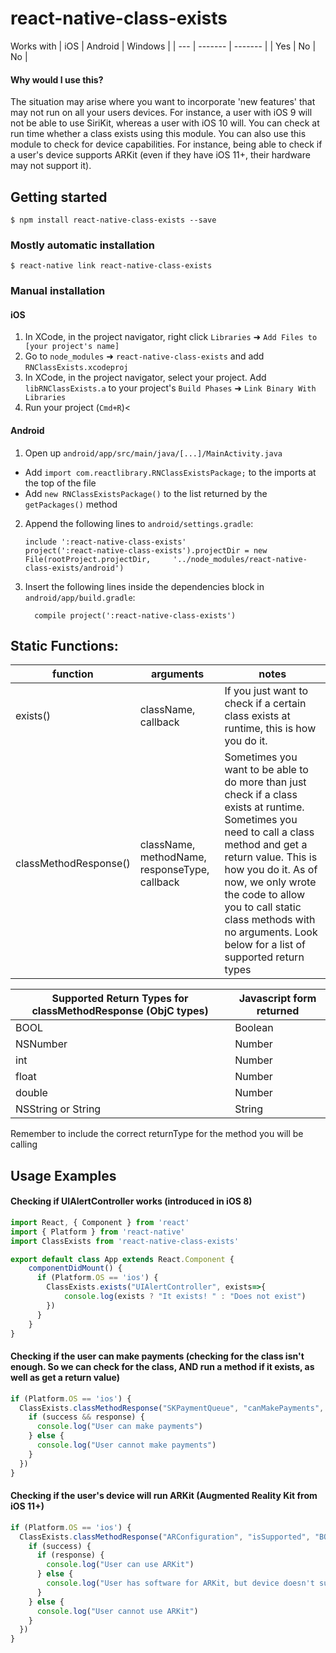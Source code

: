
# react-native-class-exists

Works with
| iOS | Android | Windows |
| --- | ------- | ------- |
| Yes | No | No |

#### Why would I use this?
The situation may arise where you want to incorporate 'new features' that may not run on all your users devices. For instance, a user with iOS 9 will not be able to use SiriKit, whereas a user with iOS 10 will. You can check at run time whether a class exists using this module. You can also use this module to check for device capabilities. For instance, being able to check if a user's device supports ARKit (even if they have iOS 11+, their hardware may not support it).

## Getting started

`$ npm install react-native-class-exists --save`

### Mostly automatic installation

`$ react-native link react-native-class-exists`

### Manual installation


#### iOS

1. In XCode, in the project navigator, right click `Libraries` ➜ `Add Files to [your project's name]`
2. Go to `node_modules` ➜ `react-native-class-exists` and add `RNClassExists.xcodeproj`
3. In XCode, in the project navigator, select your project. Add `libRNClassExists.a` to your project's `Build Phases` ➜ `Link Binary With Libraries`
4. Run your project (`Cmd+R`)<

#### Android

1. Open up `android/app/src/main/java/[...]/MainActivity.java`
  - Add `import com.reactlibrary.RNClassExistsPackage;` to the imports at the top of the file
  - Add `new RNClassExistsPackage()` to the list returned by the `getPackages()` method
2. Append the following lines to `android/settings.gradle`:
  	```
  	include ':react-native-class-exists'
  	project(':react-native-class-exists').projectDir = new File(rootProject.projectDir, 	'../node_modules/react-native-class-exists/android')
  	```
3. Insert the following lines inside the dependencies block in `android/app/build.gradle`:
  	```
      compile project(':react-native-class-exists')
  	```

## Static Functions:
| function | arguments           | notes |
| -------- | --------------------| ----- |
| exists() | className, callback | If you just want to check if a certain class exists at runtime, this is how you do it. |
| classMethodResponse() | className, methodName, responseType, callback | Sometimes you want to be able to do more than just check if a class exists at runtime. Sometimes you need to call a class method and get a return value. This is how you do it. As of now, we only wrote the code to allow you to call static class methods with no arguments. Look below for a list of supported return types |

| Supported Return Types for classMethodResponse (ObjC types) | Javascript form returned |
| ----------------------------------------------------------- | ------------------------ |
| BOOL | Boolean |
| NSNumber | Number |
| int | Number |
| float | Number |
| double | Number |
| NSString or String | String |
Remember to include the correct returnType for the method you will be calling




## Usage Examples
#### Checking if UIAlertController works (introduced in iOS 8)
```javascript
import React, { Component } from 'react'
import { Platform } from 'react-native'
import ClassExists from 'react-native-class-exists'

export default class App extends React.Component {
    componentDidMount() {
      if (Platform.OS == 'ios') {
        ClassExists.exists("UIAlertController", exists=>{
            console.log(exists ? "It exists! " : "Does not exist")
        })
      }
    }
}
```

#### Checking if the user can make payments (checking for the class isn't enough. So we can check for the class, AND run a method if it exists, as well as get a return value)
```javascript
if (Platform.OS == 'ios') {
  ClassExists.classMethodResponse("SKPaymentQueue", "canMakePayments", "BOOL", (success, response)=>{
    if (success && response) {
      console.log("User can make payments")
    } else {
      console.log("User cannot make payments")
    }
  })
}
```

#### Checking if the user's device will run ARKit (Augmented Reality Kit from iOS 11+)
```javascript
if (Platform.OS == 'ios') {
  ClassExists.classMethodResponse("ARConfiguration", "isSupported", "BOOL", (success, response)=>{
    if (success) {
      if (response) {
        console.log("User can use ARKit")
      } else {
        console.log("User has software for ARKit, but device doesn't support it. (Probably iOS 11+, but not on a newer device)")
      }
    } else {
      console.log("User cannot use ARKit")
    }
  })
}
```
